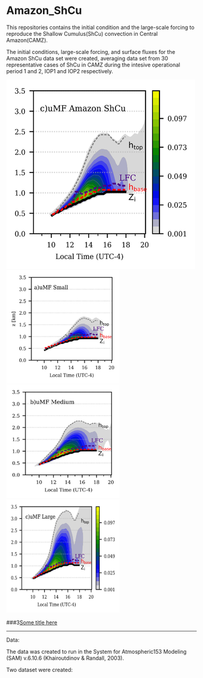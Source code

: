 # Amazon_ShCu

This repositories contains the initial 
condition and the large-scale forcing 
to reproduce the Shallow Cumulus(ShCu)
convection in Central Amazon(CAMZ). 

The initial conditions, large-scale forcing, and surface 
fluxes for the Amazon ShCu data set were created, 
averaging data set from 30 representative 
cases of ShCu in CAMZ during the intesive operational period 1 and 2, IOP1 and IOP2 
respectively.

<img src="fig/mass_flux_2d_ca_sh.png" alt="Alt text" title="Optional title" width="500" height="500" >
<img src="fig/mass_flux_2d_small.png" alt="Alt text" title="Optional title" width="300" height="300" >
<img src="fig/mass_flux_2d_medium.png" alt="Alt text" title="Optional title" width="300" height="300" >
<img src="fig/mass_flux_2d_large_all.png" alt="Alt text" title="Optional title" width="300" height="300" >



###3[Some title here](fig/mass_flux_2d_ca_sh.pdf)
_____________________________________________________________
Data:

The data  was created to run in
the System for Atmospheric153
Modeling (SAM) v.6.10.6 (Khairoutdinov & Randall, 2003).

Two dataset were created: 

